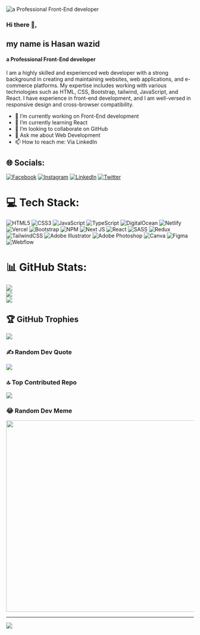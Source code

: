 ![a Professional Front-End developer ](https://media.licdn.com/dms/image/D5616AQH2pxlZl6dTGA/profile-displaybackgroundimage-shrink_350_1400/0/1666785671830?e=1691020800&v=beta&t=0n0s5kBVoxyKbZmvG7D30DjUhLEiHgLd366CfdiLggc)
### Hi there 👋, 
## my name is Hasan wazid
#### a Professional Front-End developer 

I am a highly skilled and experienced web developer with a strong background in creating and maintaining websites, web applications, and e-commerce platforms. My expertise includes working with various technologies such as HTML, CSS, Bootstrap, tailwind, JavaScript, and React. I have experience in front-end development, and I am well-versed in responsive design and cross-browser compatibility.

- 🔭 I’m currently working on Front-End development 
- 🌱 I’m currently learning React 
- 👯 I’m looking to collaborate on GitHub 
- 💬 Ask me about Web Development 
- 📫 How to reach me: Via LinkedIn

## 🌐 Socials:
[![Facebook](https://img.shields.io/badge/Facebook-%231877F2.svg?logo=Facebook&logoColor=white)](https://facebook.com/hasan.wazid.7) [![Instagram](https://img.shields.io/badge/Instagram-%23E4405F.svg?logo=Instagram&logoColor=white)](https://instagram.com/webexwazid) [![LinkedIn](https://img.shields.io/badge/LinkedIn-%230077B5.svg?logo=linkedin&logoColor=white)](https://linkedin.com/in/HasanWazid) [![Twitter](https://img.shields.io/badge/Twitter-%231DA1F2.svg?logo=Twitter&logoColor=white)](https://twitter.com/Hasanwazid) 

# 💻 Tech Stack:
![HTML5](https://img.shields.io/badge/html5-%23E34F26.svg?style=for-the-badge&logo=html5&logoColor=white) ![CSS3](https://img.shields.io/badge/css3-%231572B6.svg?style=for-the-badge&logo=css3&logoColor=white) ![JavaScript](https://img.shields.io/badge/javascript-%23323330.svg?style=for-the-badge&logo=javascript&logoColor=%23F7DF1E) ![TypeScript](https://img.shields.io/badge/typescript-%23007ACC.svg?style=for-the-badge&logo=typescript&logoColor=white) ![DigitalOcean](https://img.shields.io/badge/DigitalOcean-%230167ff.svg?style=for-the-badge&logo=digitalOcean&logoColor=white) ![Netlify](https://img.shields.io/badge/netlify-%23000000.svg?style=for-the-badge&logo=netlify&logoColor=#00C7B7) ![Vercel](https://img.shields.io/badge/vercel-%23000000.svg?style=for-the-badge&logo=vercel&logoColor=white) ![Bootstrap](https://img.shields.io/badge/bootstrap-%23563D7C.svg?style=for-the-badge&logo=bootstrap&logoColor=white) ![NPM](https://img.shields.io/badge/NPM-%23000000.svg?style=for-the-badge&logo=npm&logoColor=white) ![Next JS](https://img.shields.io/badge/Next-black?style=for-the-badge&logo=next.js&logoColor=white) ![React](https://img.shields.io/badge/react-%2320232a.svg?style=for-the-badge&logo=react&logoColor=%2361DAFB) ![SASS](https://img.shields.io/badge/SASS-hotpink.svg?style=for-the-badge&logo=SASS&logoColor=white) ![Redux](https://img.shields.io/badge/redux-%23593d88.svg?style=for-the-badge&logo=redux&logoColor=white) ![TailwindCSS](https://img.shields.io/badge/tailwindcss-%2338B2AC.svg?style=for-the-badge&logo=tailwind-css&logoColor=white) ![Adobe Illustrator](https://img.shields.io/badge/adobeillustrator-%23FF9A00.svg?style=for-the-badge&logo=adobeillustrator&logoColor=white) ![Adobe Photoshop](https://img.shields.io/badge/adobephotoshop-%2331A8FF.svg?style=for-the-badge&logo=adobephotoshop&logoColor=white) ![Canva](https://img.shields.io/badge/Canva-%2300C4CC.svg?style=for-the-badge&logo=Canva&logoColor=white) 	![Figma](https://img.shields.io/badge/figma-%23F24E1E.svg?style=for-the-badge&logo=figma&logoColor=white) ![Webflow](https://img.shields.io/badge/Webflow-4353FF?style=for-the-badge&logo=webflow&logoColor=white)


# 📊 GitHub Stats:
![](https://github-readme-stats.vercel.app/api?username=Webexguru-Hasan&theme=merko&hide_border=false&include_all_commits=false&count_private=false)<br/>
![](https://github-readme-streak-stats.herokuapp.com/?user=Webexguru-Hasan&theme=merko&hide_border=false)<br/>
![](https://github-readme-stats.vercel.app/api/top-langs/?username=Webexguru-Hasan&theme=merko&hide_border=false&include_all_commits=false&count_private=false&layout=compact)

## 🏆 GitHub Trophies
![](https://github-profile-trophy.vercel.app/?username=Webexguru-Hasan&theme=radical&no-frame=false&no-bg=false&margin-w=4)

### ✍️ Random Dev Quote
![](https://quotes-github-readme.vercel.app/api?type=horizontal&theme=radical)

### 🔝 Top Contributed Repo
![](https://github-contributor-stats.vercel.app/api?username=Webexguru-Hasan&limit=5&theme=dark&combine_all_yearly_contributions=true)

### 😂 Random Dev Meme
<img src="https://rm.up.railway.app/" width="512px"/>

---
[![](https://visitcount.itsvg.in/api?id=Webexguru-Hasan&icon=0&color=0)](https://visitcount.itsvg.in)

<!-- Proudly created with GPRM ( https://gprm.itsvg.in ) -->

